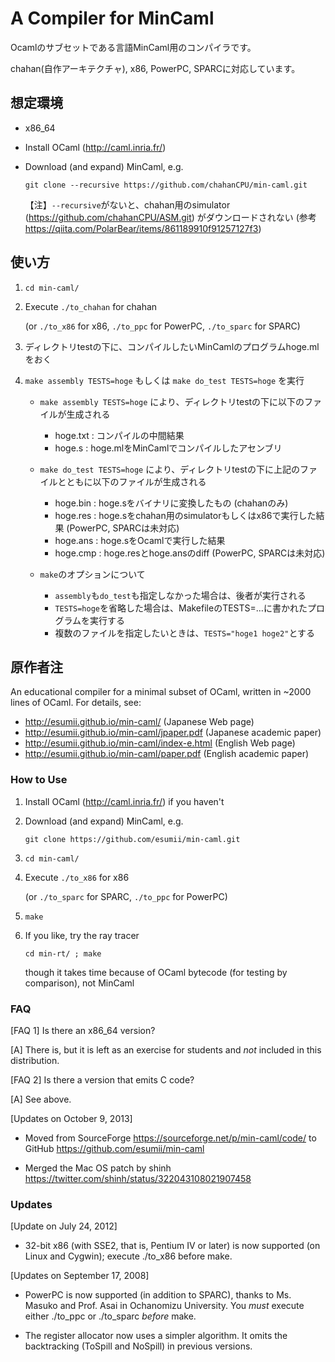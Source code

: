 # A Compiler for MinCaml

Ocamlのサブセットである言語MinCaml用のコンパイラです。

chahan(自作アーキテクチャ), x86, PowerPC, SPARCに対応しています。

## 想定環境

- x86_64

- Install OCaml (http://caml.inria.fr/)

- Download (and expand) MinCaml, e.g.

    ```git clone --recursive https://github.com/chahanCPU/min-caml.git```

	【注】```--recursive```がないと、chahan用のsimulator (https://github.com/chahanCPU/ASM.git) がダウンロードされない 
    (参考 https://qiita.com/PolarBear/items/861189910f91257127f3)
    <!-- submoduleはgit cloneのときにインストールされない? -->

## 使い方

1. ```cd min-caml/```

2. Execute ```./to_chahan``` for chahan

    (or ```./to_x86``` for x86, ```./to_ppc``` for PowerPC, ```./to_sparc``` for SPARC)

3. ディレクトリtestの下に、コンパイルしたいMinCamlのプログラムhoge.mlをおく

4. ```make assembly TESTS=hoge``` もしくは ```make do_test TESTS=hoge``` を実行

    - ```make assembly TESTS=hoge``` により、ディレクトリtestの下に以下のファイルが生成される

        - hoge.txt : コンパイルの中間結果
        - hoge.s : hoge.mlをMinCamlでコンパイルしたアセンブリ

    - ```make do_test TESTS=hoge``` により、ディレクトリtestの下に上記のファイルとともに以下のファイルが生成される

        <!-- 今は無理やりコマンドで名前変えてます。simulatorで変えたいが -->
        <!-- x86は実行ファイルhogeも -->
        - hoge.bin : hoge.sをバイナリに変換したもの (chahanのみ)  <!-- 上に持っていきたい。アセンブラとシミュレータを分けてくれれば -->
        - hoge.res : hoge.sをchahan用のsimulatorもしくはx86で実行した結果 (PowerPC, SPARCは未対応)
        - hoge.ans : hoge.sをOcamlで実行した結果
        - hoge.cmp : hoge.resとhoge.ansのdiff (PowerPC, SPARCは未対応)
        <!-- simulatorの標準出力も欲しい -->

    - ```make```のオプションについて

        - ```assembly```も```do_test```も指定しなかった場合は、後者が実行される
        - ```TESTS=hoge```を省略した場合は、MakefileのTESTS=…に書かれたプログラムを実行する
        - 複数のファイルを指定したいときは、```TESTS="hoge1 hoge2"```とする

<!-- 5. If you like, try the ray tracer ※編集中 -->


## 原作者注
An educational compiler for a minimal subset of OCaml, written in
~2000 lines of OCaml.  For details, see:

- http://esumii.github.io/min-caml/ (Japanese Web page)
- http://esumii.github.io/min-caml/jpaper.pdf (Japanese academic paper)
- http://esumii.github.io/min-caml/index-e.html (English Web page)
- http://esumii.github.io/min-caml/paper.pdf (English academic paper)

### How to Use

1. Install OCaml (http://caml.inria.fr/) if you haven't

2. Download (and expand) MinCaml, e.g.

   ```git clone https://github.com/esumii/min-caml.git```

3. ```cd min-caml/```

4. Execute ```./to_x86``` for x86

   (or ```./to_sparc``` for SPARC, ```./to_ppc``` for PowerPC)

5. ```make```

6. If you like, try the ray tracer

   ```cd min-rt/ ; make```
   
   though it takes time because of OCaml bytecode (for testing by
   comparison), not MinCaml

### FAQ

[FAQ 1] Is there an x86_64 version?

[A] There is, but it is left as an exercise for students and _not_
included in this distribution.

[FAQ 2] Is there a version that emits C code?

[A] See above.

[Updates on October 9, 2013]

- Moved from SourceForge https://sourceforge.net/p/min-caml/code/ to
  GitHub https://github.com/esumii/min-caml

- Merged the Mac OS patch by shinh
  https://twitter.com/shinh/status/322043108021907458

### Updates

[Update on July 24, 2012]

- 32-bit x86 (with SSE2, that is, Pentium IV or later) is now
  supported (on Linux and Cygwin); execute ./to_x86 before make.

[Updates on September 17, 2008]

- PowerPC is now supported (in addition to SPARC), thanks to
  Ms. Masuko and Prof. Asai in Ochanomizu University.  You _must_
  execute either ./to_ppc or ./to_sparc _before_ make.

- The register allocator now uses a simpler algorithm.  It omits the
  backtracking (ToSpill and NoSpill) in previous versions.
